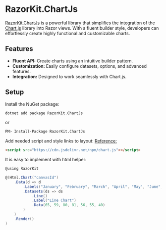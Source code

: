 # RazorKit.ChartJs

[RazorKit.ChartJs](https://www.nuget.org/packages/RazorKit.ChartJs) is a powerful library that simplifies the integration of the [Chart.js](https://www.chartjs.org/) library into Razor views. With a fluent builder style, developers can effortlessly create highly functional and customizable charts.

## Features
- **Fluent API:** Create charts using an intuitive builder pattern.
- **Customization:** Easily configure datasets, options, and advanced features.
- **Integration:** Designed to work seamlessly with Chart.js.

## Setup

Install the NuGet package:

```bash
dotnet add package RazorKit.ChartJs
```
or
```bash
PM> Install-Package RazorKit.ChartJs
```

Add needed script and style links to layout: [Reference:](https://www.chartjs.org/docs/latest/getting-started/installation.html)

```html
<script src="https://cdn.jsdelivr.net/npm/chart.js"></script>
```
It is easy to implement with html helper:

```cs title="cshtml" linenums="1"
@using RazorKit

@(Html.Chart("canvasId")
    .Data(d => d
        .Labels("January", "February", "March", "April", "May", "June", "July")
        .Datasets(ds => ds
            .Line()
            .Label("Line Chart")
            .Data(65, 59, 80, 81, 56, 55, 40)
        )
    )
    .Render()
)
```
